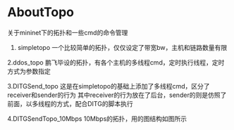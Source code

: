 # AboutTopo
关于mininet下的拓扑和一些cmd的命令管理

1. simpletopo
一个比较简单的拓扑，仅仅设定了带宽bw，主机和链路数量有限

2.ddos_topo
鹏飞毕设的拓扑，有各个主机的多线程cmd，定时执行线程，定时方式为参数指定

3.DITGSend_topo
这是在simpletopo的基础上添加了多线程cmd，区分了receiver和sender的行为
其中receiver的行为放在了后台，sender的则是仿照了前面，以多线程的方式，配合DITG的脚本执行

4.DITGSendTopo_10Mbps
10Mbps的拓扑，用的图结构如图所示




